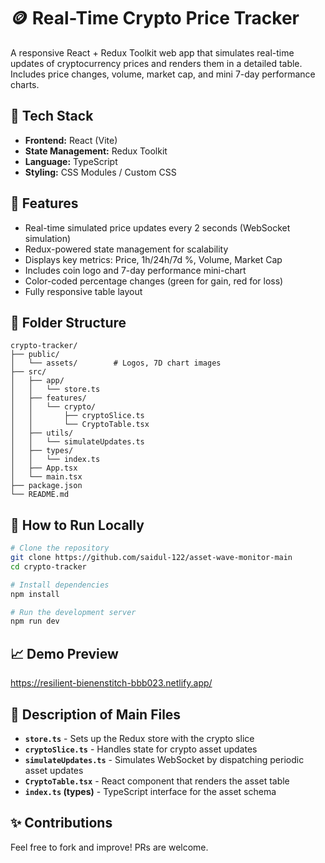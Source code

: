 # 🪙 Real-Time Crypto Price Tracker

A responsive React + Redux Toolkit web app that simulates real-time updates of cryptocurrency prices and renders them in a detailed table. Includes price changes, volume, market cap, and mini 7-day performance charts.

## 🚀 Tech Stack

- **Frontend:** React (Vite)
- **State Management:** Redux Toolkit
- **Language:** TypeScript
- **Styling:** CSS Modules / Custom CSS

## 🔧 Features

- Real-time simulated price updates every 2 seconds (WebSocket simulation)
- Redux-powered state management for scalability
- Displays key metrics: Price, 1h/24h/7d %, Volume, Market Cap
- Includes coin logo and 7-day performance mini-chart
- Color-coded percentage changes (green for gain, red for loss)
- Fully responsive table layout

## 📂 Folder Structure

```
crypto-tracker/
├── public/
│   └── assets/        # Logos, 7D chart images
├── src/
│   ├── app/
│   │   └── store.ts
│   ├── features/
│   │   └── crypto/
│   │       ├── cryptoSlice.ts
│   │       └── CryptoTable.tsx
│   ├── utils/
│   │   └── simulateUpdates.ts
│   ├── types/
│   │   └── index.ts
│   ├── App.tsx
│   └── main.tsx
├── package.json
└── README.md
```

## 🚧 How to Run Locally

```bash
# Clone the repository
git clone https://github.com/saidul-122/asset-wave-monitor-main
cd crypto-tracker

# Install dependencies
npm install

# Run the development server
npm run dev
```

## 📈 Demo Preview

https://resilient-bienenstitch-bbb023.netlify.app/

## 📖 Description of Main Files

- **`store.ts`** - Sets up the Redux store with the crypto slice
- **`cryptoSlice.ts`** - Handles state for crypto asset updates
- **`simulateUpdates.ts`** - Simulates WebSocket by dispatching periodic asset updates
- **`CryptoTable.tsx`** - React component that renders the asset table
- **`index.ts` (types)** - TypeScript interface for the asset schema

## ✨ Contributions

Feel free to fork and improve! PRs are welcome.